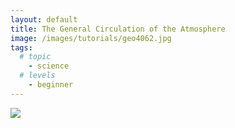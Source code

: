```yaml
---
layout: default
title: The General Circulation of the Atmosphere
image: /images/tutorials/geo4062.jpg
tags:
  # topic
    - science
  # levels
    - beginner
---
```


<a href="https://nordicesmhub.github.io/GEO4962/"><img src="https://nordicesmhub.github.io/GEO4962/fig/geo4962.png"></a>
